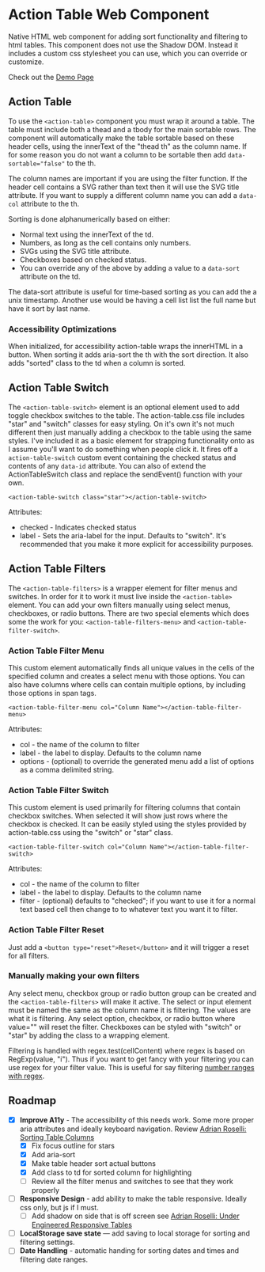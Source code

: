 # Action Table Web Component

Native HTML web component for adding sort functionality and filtering to html tables. This component does not use the Shadow DOM. Instead it includes a custom css stylesheet you can use, which you can override or customize.

Check out the [Demo Page](https://colinaut.github.io/action-table/)

## Action Table

To use the `<action-table>` component you must wrap it around a table. The table must include both a thead and a tbody for the main sortable rows. The component will automatically make the table sortable based on these header cells, using the innerText of the "thead th" as the column name. If for some reason you do not want a column to be sortable then add `data-sortable="false"` to the th.

The column names are important if you are using the filter function. If the header cell contains a SVG rather than text then it will use the SVG title attribute. If you want to supply a different column name you can add a `data-col` attribute to the th.

Sorting is done alphanumerically based on either:

* Normal text using the innerText of the td.
* Numbers, as long as the cell contains only numbers.
* SVGs using the SVG title attribute.
* Checkboxes based on checked status.
* You can override any of the above by adding a value to a `data-sort` attribute on the td.

The data-sort attribute is useful for time-based sorting as you can add the a unix timestamp. Another use would be having a cell list list the full name but have it sort by last name.

### Accessibility Optimizations

When initialized, for accessibility action-table wraps the innerHTML in a button. When sorting it adds aria-sort the th with the sort direction. It also adds "sorted" class to the td when a column is sorted.

## Action Table Switch

The `<action-table-switch>` element is an optional element used to add toggle checkbox switches to the table. The action-table.css file includes "star" and "switch" classes for easy styling. On it's own it's not much different then just manually adding a checkbox to the table using the same styles. I've included it as a basic element for strapping functionality onto as I assume you'll want to do something when people click it. It fires off a `action-table-switch` custom event containing the checked status and contents of any `data-id` attribute. You can also of extend the ActionTableSwitch class and replace the sendEvent() function with your own.

```
<action-table-switch class="star"></action-table-switch>
```

Attributes:

* checked - Indicates checked status
* label - Sets the aria-label for the input. Defaults to "switch". It's recommended that you make it more explicit for accessibility purposes.

## Action Table Filters

The `<action-table-filters>` is a wrapper element for filter menus and switches. In order for it to work it must live inside the `<action-table>` element. You can add your own filters manually using select menus, checkboxes, or radio buttons. There are two special elements which does some the work for you: `<action-table-filters-menu>` and `<action-table-filter-switch>`.

### Action Table Filter Menu

This custom element automatically finds all unique values in the cells of the specified column and creates a select menu with those options. You can also have columns where cells can contain multiple options, by including those options in span tags.

```
<action-table-filter-menu col="Column Name"></action-table-filter-menu>
```

Attributes:

* col - the name of the column to filter
* label - the label to display. Defaults to the column name
* options - (optional) to override the generated menu add a list of options as a comma delimited string.

### Action Table Filter Switch

This custom element is used primarily for filtering columns that contain checkbox switches. When selected it will show just rows where the checkbox is checked. It can be easily styled using the styles provided by action-table.css using the "switch" or "star" class.

```
<action-table-filter-switch col="Column Name"></action-table-filter-switch>
```

Attributes:

* col - the name of the column to filter
* label - the label to display. Defaults to the column name
* filter - (optional) defaults to "checked"; if you want to use it for a normal text based cell then change to to whatever text you want it to filter.

### Action Table Filter Reset

Just add a `<button type="reset">Reset</button>` and it will trigger a reset for all filters.

### Manually making your own filters

Any select menu, checkbox group or radio button group can be created and the `<action-table-filters>` will make it active. The select or input element must be named the same as the column name it is filtering. The values are what it is filtering. Any select option, checkbox, or radio button where value="" will reset the filter. Checkboxes can be styled with "switch" or "star" by adding the class to a wrapping element.

Filtering is handled with regex.test(cellContent) where regex is based on RegExp(value, "i"). Thus if you want to get fancy with your filtering you can use regex for your filter value. This is useful for say filtering [number ranges with regex](https://www.regex-range.com/).

## Roadmap

- [x] **Improve A11y** - The accessibility of this needs work. Some more proper aria attributes and ideally keyboard navigation. Review [Adrian Roselli: Sorting Table Columns](https://adrianroselli.com/2021/04/sortable-table-columns.html)
  - [x] Fix focus outline for stars
  - [x] Add aria-sort
  - [x] Make table header sort actual buttons
  - [x] Add class to td for sorted column for highlighting
  - [ ] Review all the filter menus and switches to see that they work properly
- [ ] **Responsive Design** - add ability to make the table responsive. Ideally css only, but js if I must.
  - [ ] Add shadow on side that is off screen see [Adrian Roselli: Under Engineered Responsive Tables](https://adrianroselli.com/2020/11/under-engineered-responsive-tables.html)
- [ ] **LocalStorage save state** — add saving to local storage for sorting and filtering settings.
- [ ] **Date Handling** - automatic handing for sorting dates and times and filtering date ranges.